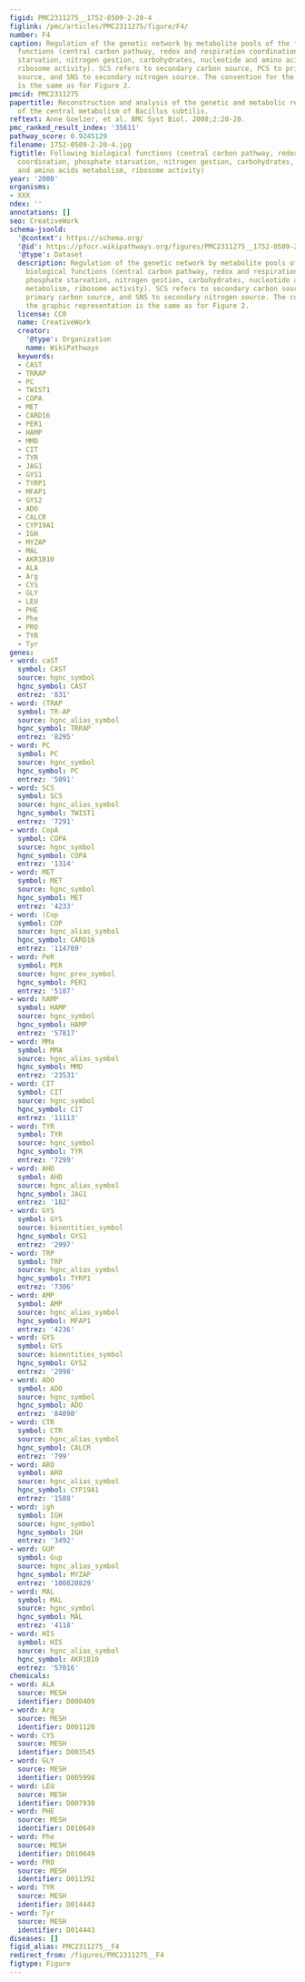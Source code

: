 ```yaml
---
figid: PMC2311275__1752-0509-2-20-4
figlink: /pmc/articles/PMC2311275/figure/F4/
number: F4
caption: Regulation of the genetic network by metabolite pools of the following biological
  functions (central carbon pathway, redox and respiration coordination, phosphate
  starvation, nitrogen gestion, carbohydrates, nucleotide and amino acids metabolism,
  ribosome activity). SCS refers to secondary carbon source, PCS to primary carbon
  source, and SNS to secondary nitrogen source. The convention for the graphic representation
  is the same as for Figure 2.
pmcid: PMC2311275
papertitle: Reconstruction and analysis of the genetic and metabolic regulatory networks
  of the central metabolism of Bacillus subtilis.
reftext: Anne Goelzer, et al. BMC Syst Biol. 2008;2:20-20.
pmc_ranked_result_index: '35611'
pathway_score: 0.9245129
filename: 1752-0509-2-20-4.jpg
figtitle: Following biological functions (central carbon pathway, redox and respiration
  coordination, phosphate starvation, nitrogen gestion, carbohydrates, nucleotide
  and amino acids metabolism, ribosome activity)
year: '2008'
organisms:
- XXX
ndex: ''
annotations: []
seo: CreativeWork
schema-jsonld:
  '@context': https://schema.org/
  '@id': https://pfocr.wikipathways.org/figures/PMC2311275__1752-0509-2-20-4.html
  '@type': Dataset
  description: Regulation of the genetic network by metabolite pools of the following
    biological functions (central carbon pathway, redox and respiration coordination,
    phosphate starvation, nitrogen gestion, carbohydrates, nucleotide and amino acids
    metabolism, ribosome activity). SCS refers to secondary carbon source, PCS to
    primary carbon source, and SNS to secondary nitrogen source. The convention for
    the graphic representation is the same as for Figure 2.
  license: CC0
  name: CreativeWork
  creator:
    '@type': Organization
    name: WikiPathways
  keywords:
  - CAST
  - TRRAP
  - PC
  - TWIST1
  - COPA
  - MET
  - CARD16
  - PER1
  - HAMP
  - MMD
  - CIT
  - TYR
  - JAG1
  - GYS1
  - TYRP1
  - MFAP1
  - GYS2
  - ADO
  - CALCR
  - CYP19A1
  - IGH
  - MYZAP
  - MAL
  - AKR1B10
  - ALA
  - Arg
  - CYS
  - GLY
  - LEU
  - PHE
  - Phe
  - PRO
  - TYR
  - Tyr
genes:
- word: caST
  symbol: CAST
  source: hgnc_symbol
  hgnc_symbol: CAST
  entrez: '831'
- word: (TRAP
  symbol: TR-AP
  source: hgnc_alias_symbol
  hgnc_symbol: TRRAP
  entrez: '8295'
- word: PC
  symbol: PC
  source: hgnc_symbol
  hgnc_symbol: PC
  entrez: '5091'
- word: SCS
  symbol: SCS
  source: hgnc_alias_symbol
  hgnc_symbol: TWIST1
  entrez: '7291'
- word: CopA
  symbol: COPA
  source: hgnc_symbol
  hgnc_symbol: COPA
  entrez: '1314'
- word: MET
  symbol: MET
  source: hgnc_symbol
  hgnc_symbol: MET
  entrez: '4233'
- word: (Cop
  symbol: COP
  source: hgnc_alias_symbol
  hgnc_symbol: CARD16
  entrez: '114769'
- word: PeR
  symbol: PER
  source: hgnc_prev_symbol
  hgnc_symbol: PER1
  entrez: '5187'
- word: hAMP
  symbol: HAMP
  source: hgnc_symbol
  hgnc_symbol: HAMP
  entrez: '57817'
- word: MMa
  symbol: MMA
  source: hgnc_alias_symbol
  hgnc_symbol: MMD
  entrez: '23531'
- word: CIT
  symbol: CIT
  source: hgnc_symbol
  hgnc_symbol: CIT
  entrez: '11113'
- word: TYR
  symbol: TYR
  source: hgnc_symbol
  hgnc_symbol: TYR
  entrez: '7299'
- word: AHD
  symbol: AHD
  source: hgnc_alias_symbol
  hgnc_symbol: JAG1
  entrez: '182'
- word: GYS
  symbol: GYS
  source: bioentities_symbol
  hgnc_symbol: GYS1
  entrez: '2997'
- word: TRP
  symbol: TRP
  source: hgnc_alias_symbol
  hgnc_symbol: TYRP1
  entrez: '7306'
- word: AMP
  symbol: AMP
  source: hgnc_alias_symbol
  hgnc_symbol: MFAP1
  entrez: '4236'
- word: GYS
  symbol: GYS
  source: bioentities_symbol
  hgnc_symbol: GYS2
  entrez: '2998'
- word: ADO
  symbol: ADO
  source: hgnc_symbol
  hgnc_symbol: ADO
  entrez: '84890'
- word: CTR
  symbol: CTR
  source: hgnc_alias_symbol
  hgnc_symbol: CALCR
  entrez: '799'
- word: ARO
  symbol: ARO
  source: hgnc_alias_symbol
  hgnc_symbol: CYP19A1
  entrez: '1588'
- word: igh
  symbol: IGH
  source: hgnc_symbol
  hgnc_symbol: IGH
  entrez: '3492'
- word: GUP
  symbol: Gup
  source: hgnc_alias_symbol
  hgnc_symbol: MYZAP
  entrez: '100820829'
- word: MAL
  symbol: MAL
  source: hgnc_symbol
  hgnc_symbol: MAL
  entrez: '4118'
- word: HIS
  symbol: HIS
  source: hgnc_alias_symbol
  hgnc_symbol: AKR1B10
  entrez: '57016'
chemicals:
- word: ALA
  source: MESH
  identifier: D000409
- word: Arg
  source: MESH
  identifier: D001120
- word: CYS
  source: MESH
  identifier: D003545
- word: GLY
  source: MESH
  identifier: D005998
- word: LEU
  source: MESH
  identifier: D007930
- word: PHE
  source: MESH
  identifier: D010649
- word: Phe
  source: MESH
  identifier: D010649
- word: PRO
  source: MESH
  identifier: D011392
- word: TYR
  source: MESH
  identifier: D014443
- word: Tyr
  source: MESH
  identifier: D014443
diseases: []
figid_alias: PMC2311275__F4
redirect_from: /figures/PMC2311275__F4
figtype: Figure
---
```

